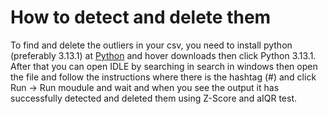 # How to detect and delete them

To find and delete the outliers in your csv, you need to install python (preferably 3.13.1) at [Python](https://www.python.org/) and hover downloads then click Python 3.13.1. After that you can open IDLE by searching in search in windows then open the file and 
follow the instructions where there is the hashtag (#) and click Run -> Run moudule and wait and when you see the output it has successfully detected and deleted them using Z-Score and aIQR test.
